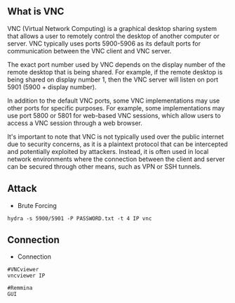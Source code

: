 ## What is VNC
VNC (Virtual Network Computing) is a graphical desktop sharing system that allows a user to remotely control the desktop of another computer or server. VNC typically uses ports 5900-5906 as its default ports for communication between the VNC client and VNC server.

The exact port number used by VNC depends on the display number of the remote desktop that is being shared. For example, if the remote desktop is being shared on display number 1, then the VNC server will listen on port 5901 (5900 + display number).

In addition to the default VNC ports, some VNC implementations may use other ports for specific purposes. For example, some implementations may use port 5800 or 5801 for web-based VNC sessions, which allow users to access a VNC session through a web browser.

It's important to note that VNC is not typically used over the public internet due to security concerns, as it is a plaintext protocol that can be intercepted and potentially exploited by attackers. Instead, it is often used in local network environments where the connection between the client and server can be secured through other means, such as VPN or SSH tunnels.

## Attack
- Brute Forcing
```
hydra -s 5900/5901 -P PASSWORD.txt -t 4 IP vnc
```

## Connection
- Connection
```
#VNCviewer
vncviewer IP

#Remmina
GUI
```